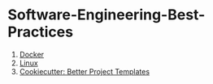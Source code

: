 # Software-Engineering-Best-Practices
1. [Docker](https://github.com/bhuiyanmobasshir94/Software-Engineering-Best-Practices/blob/main/docker.md)
2. [Linux](https://github.com/bhuiyanmobasshir94/Software-Engineering-Best-Practices/blob/main/linux.md)
3. [Cookiecutter: Better Project Templates](https://cookiecutter.readthedocs.io/en/1.7.2/)
